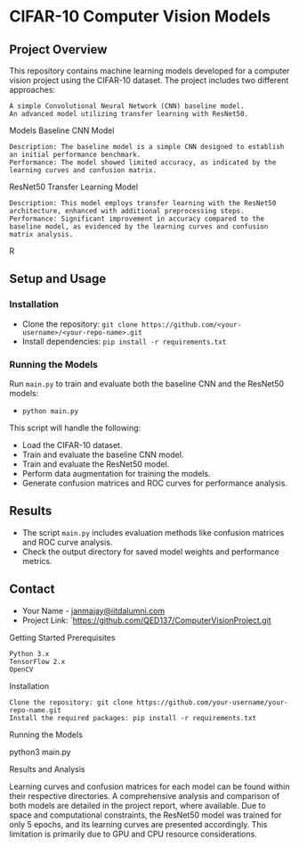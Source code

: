 # CIFAR-10 Computer Vision Models
## Project Overview

This repository contains machine learning models developed for a computer vision project using the CIFAR-10 dataset. The project includes two different approaches:

    A simple Convolutional Neural Network (CNN) baseline model.
    An advanced model utilizing transfer learning with ResNet50.

Models
Baseline CNN Model

    Description: The baseline model is a simple CNN designed to establish an initial performance benchmark.
    Performance: The model showed limited accuracy, as indicated by the learning curves and confusion matrix.

ResNet50 Transfer Learning Model

    Description: This model employs transfer learning with the ResNet50 architecture, enhanced with additional preprocessing steps.
    Performance: Significant improvement in accuracy compared to the baseline model, as evidenced by the learning curves and confusion matrix analysis.

R
## Setup and Usage
### Installation
- Clone the repository: `git clone https://github.com/<your-username>/<your-repo-name>.git`
- Install dependencies: `pip install -r requirements.txt`

### Running the Models
Run `main.py` to train and evaluate both the baseline CNN and the ResNet50 models:
- `python main.py`

This script will handle the following:
- Load the CIFAR-10 dataset.
- Train and evaluate the baseline CNN model.
- Train and evaluate the ResNet50 model.
- Perform data augmentation for training the models.
- Generate confusion matrices and ROC curves for performance analysis.

## Results
- The script `main.py` includes evaluation methods like confusion matrices and ROC curve analysis.
- Check the output directory for saved model weights and performance metrics.



## Contact
- Your Name - [janmajay@iitdalumni.com](mailto:janmajay@iitdalumni.com)
- Project Link: `https://github.com/QED137/ComputerVisionProject.git



Getting Started
Prerequisites

    Python 3.x
    TensorFlow 2.x
    OpenCV

Installation

    Clone the repository: git clone https://github.com/your-username/your-repo-name.git
    Install the required packages: pip install -r requirements.txt

Running the Models

 python3 main.py

Results and Analysis

Learning curves and confusion matrices for each model can be found within their respective directories. A comprehensive analysis and comparison of both models are detailed in the project report, where available. Due to space and computational constraints, the ResNet50 model was trained for only 5 epochs, and its learning curves are presented accordingly. This limitation is primarily due to GPU and CPU resource considerations.

